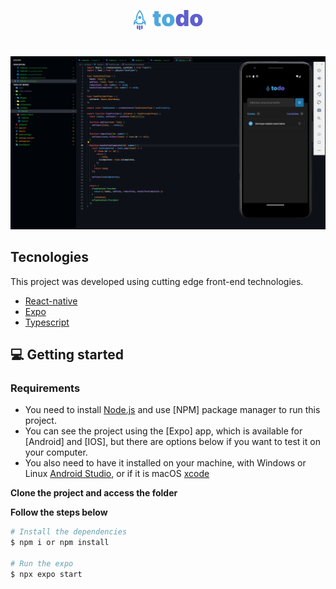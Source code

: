 <p align="center">
  <img src="https://github.com/leandrobarbon/todo-list-mobile/blob/main/src/assets/logo.png"/>
</p>

#
<img src="https://github.com/leandrobarbon/todo-list-mobile/blob/main/src/assets/background.png" />



## Tecnologies

This project was developed using cutting edge front-end technologies.


- [React-native](https://reactnative.dev/)
- [Expo](https://expo.dev/)
- [Typescript](https://www.typescriptlang.org/)

## 💻 Getting started

### Requirements

- You need to install [Node.js](https://nodejs.org/en/download/) and use [NPM] package manager to run this project.
- You can see the project using the [Expo] app, which is available for [Android] and [IOS], but there are options below if you want to test it on your computer. 
- You also need to have it installed on your machine, with Windows or Linux [Android Studio](https://developer.android.com/), or if it is macOS [xcode](https://apps.apple.com/us/app/xcode/id497799835?mt=12)


**Clone the project and access the folder**


**Follow the steps below**

```bash
# Install the dependencies
$ npm i or npm install

# Run the expo 
$ npx expo start
```
